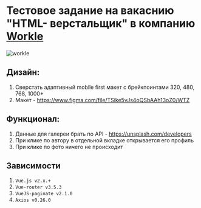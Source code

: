 # Тестовое задание на вакаснию "HTML- верстальщик" в компанию [Workle](https://www.workle.ru/)

![workle](workle.gif)

## Дизайн:

1. Сверстать адаптивный mobile first макет с брейкпоинтами 320, 480, 768, 1000+
2. Макет - https://www.figma.com/file/TSike5vJs4oQSbAAh13oZ0/WTZ

## Функционал:

1. Данные для галереи брать по API - https://unsplash.com/developers
2. При клике по автору в отдельной вкладке открывается его профиль
3. При клике по фото ничего не происходит

## Зависимости

1. `Vue.js v2.x.+`
2. `Vue-router v3.5.3`
3. `VueJS-paginate v2.1.0`
4. `Axios v0.26.0`

